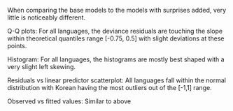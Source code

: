 When comparing the base models to the models with surprises added, very little is noticeably different.

Q-Q plots: For all languages, the deviance residuals are touching the slope within theoretical 
quantiles range [-0.75, 0.5] with slight deviations at these points. 

Histogram: For all languages, the histograms are mostly best shaped with a very slight left skewing.

Residuals vs linear predictor scatterplot: All languages fall within the normal distribution with 
Korean having the most outliers out of the [-1,1] range.

Observed vs fitted values: Similar to above
